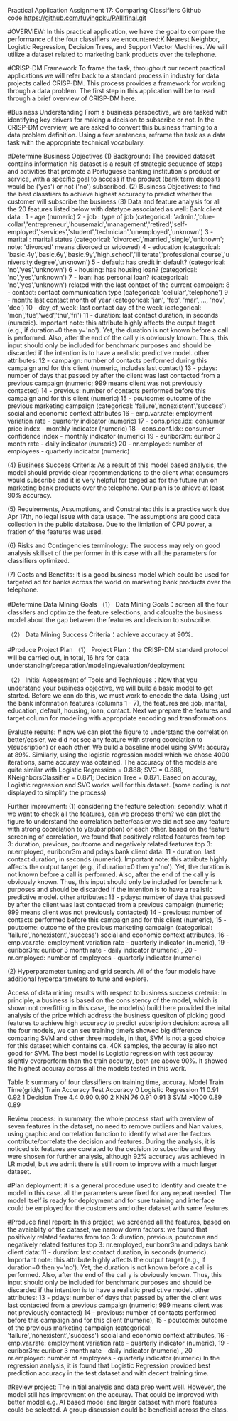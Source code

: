 Practical Application Assignment 17: Comparing Classifiers
Github code:https://github.com/fuyingpku/PAIIIfinal.git

#OVERVIEW: In this practical application, we have the goal to compare the performance of the four classifiers we encountered:K Nearest Neighbor, 
Logistic Regression, Decision Trees, and Support Vector Machines. We will utilize a dataset related to marketing bank products over the telephone.

#CRISP-DM Framework To frame the task, throughout our recent practical applications we will refer back to a standard process in industry for data projects called CRISP-DM. This process provides a framework for working through a data problem. 
The first step in this application will be to read through a brief overview of CRISP-DM here. 

#Business Understanding From a business perspective, we are tasked with identifying key drivers for making a decision to subscribe or not. In the CRISP-DM overview, 
we are asked to convert this business framing to a data problem definition. Using a few sentences, reframe the task as a data task with the appropriate technical vocabulary.

#Determine Business Objectives 
(1) Background: The provided dataset contains information his dataset is a result of strategic sequence of steps and activities that promote a Portuguese banking
institution's product or service, with a specific goal to access if the product (bank term deposit) would be ('yes') or not ('no') subscribed.
(2) Business Objectives: to find the best classfiers to achieve highest accuracy to predict whether the customer will subscribe the business
(3) Data and feature analysis for all the 20 features listed below with datatype associated as well: 
Bank client data :
1 - age (numeric)
2 - job : type of job (categorical: 'admin.','blue-collar','entrepreneur','housemaid','management','retired','self-employed','services','student','technician','unemployed','unknown')
3 - marital : marital status (categorical: 'divorced','married','single','unknown'; note: 'divorced' means divorced or widowed)
4 - education (categorical: 'basic.4y','basic.6y','basic.9y','high.school','illiterate','professional.course','university.degree','unknown')
5 - default: has credit in default? (categorical: 'no','yes','unknown')
6 - housing: has housing loan? (categorical: 'no','yes','unknown')
7 - loan: has personal loan? (categorical: 'no','yes','unknown')
 related with the last contact of the current campaign:
8 - contact: contact communication type (categorical: 'cellular','telephone')
9 - month: last contact month of year (categorical: 'jan', 'feb', 'mar', ..., 'nov', 'dec')
10 - day_of_week: last contact day of the week (categorical: 'mon','tue','wed','thu','fri')
11 - duration: last contact duration, in seconds (numeric). Important note: this attribute highly affects the output target (e.g., if duration=0 then y='no'). Yet, the duration is not known before a call is performed. Also, after the end of the call y is obviously known. Thus, this input should only be included for benchmark purposes and should be discarded if the intention is to have a realistic predictive model.
 other attributes:
12 - campaign: number of contacts performed during this campaign and for this client (numeric, includes last contact)
13 - pdays: number of days that passed by after the client was last contacted from a previous campaign (numeric; 999 means client was not previously contacted)
14 - previous: number of contacts performed before this campaign and for this client (numeric)
15 - poutcome: outcome of the previous marketing campaign (categorical: 'failure','nonexistent','success')
 social and economic context attributes
16 - emp.var.rate: employment variation rate - quarterly indicator (numeric)
17 - cons.price.idx: consumer price index - monthly indicator (numeric)
18 - cons.conf.idx: consumer confidence index - monthly indicator (numeric)
19 - euribor3m: euribor 3 month rate - daily indicator (numeric)
20 - nr.employed: number of employees - quarterly indicator (numeric)

(4) Business Success Criteria: As a result of this model based analysis, the model should provide 
clear recommendations to the client what consumers would subscribe and it is very helpful for targed ad for the future run on marketing bank products over the telephone. 
Our plan is to ahieve at least 90% accuracy.

(5) Requirements, Assumptions, and Constraints: this is a practice work due Apr 17th, no legal issue with data usage. 
The assumptions are good data collection in the public database. Due to the limiation of CPU power, a fration of the features was used.

(6) Risks and Contingencies terminology: The success may rely on good analysis skillset of the performer in this case 
with all the parameters for classifiers optimized.

(7) Costs and Benefits: It is a good business model which could be used for targeted ad for banks across the world on marketing bank products over the telephone.

#Determine Data Mining Goals （1） Data Mining Goals：screen all the four classifers and optimize the feature selections, 
and calcualte the business model about the gap between the features and decision to subscribe.

（2） Data Mining Success Criteria：achieve accuracy at 90%.

#Produce Project Plan （1） Project Plan：the CRISP-DM standard protocol will be carried out, in total, 
16 hrs for data understanding/preparation/modeling/evaluation/deployment

（2） Initial Assessment of Tools and Techniques：Now that you understand your business objective, we will build a basic model to get started. Before we can do this, 
we must work to encode the data. Using just the bank information features (columns 1 - 7), the features are :job, marital, education, default, housing, loan, contact.
Next we prepare the features and target column for modeling with appropriate encoding and transformations.

Evaluate results: # now we can plot the figure to understand the correlation better/easier, 
we did not see any feature with strong coorelation to y(subsription) or each other. We build a baseline model using SVM: accuray at 89%. Similarly, using the logistic regression model which we chose 4000 iterations, same accuray was obtained.
The accuracy of the models are quite similar with Logistic Regression = 0.888; SVC = 0.888, KNeighborsClassifier = 0.871; Decision Tree = 0.871. 
Based on accuray, Logistic regression and SVC works well for this dataset. (some coding is not displayed to simplify the process)

Further improvment: 
(1) considering the feature selection: secondly, what if we want to check all the features, can we process them? we can plot the figure to
understand the correlation better/easier,we did not see any feature with strong coorelation to y(subsription) or each other. 
based on the feature screening of correlation, we found that positively related features from top 3: duration, previous, poutcome and negatively related features top 3: nr.employed, euribonr3m and pdays
bank client data: 11 - duration: last contact duration, in seconds (numeric). Important note: this attribute highly affects the output target (e.g., if duration=0 then y='no'). Yet, the duration is not known before a call is performed. Also, after the end of the call y is obviously known. Thus, this input should only be included for benchmark purposes and should be discarded if the intention is to have a realistic predictive model.
other attributes: 13 - pdays: number of days that passed by after the client was last contacted from a previous campaign (numeric; 999 means client was not previously contacted) 14 - previous: number of contacts performed before this campaign and for this client (numeric), 15 - poutcome: outcome of the previous marketing campaign (categorical: 'failure','nonexistent','success')
social and economic context attributes, 16 - emp.var.rate: employment variation rate - quarterly indicator (numeric), 19 - euribor3m: euribor 3 month rate - daily indicator (numeric) , 20 - nr.employed: number of employees - quarterly indicator (numeric)

(2) Hyperparameter tuning and grid search. All of the four models have additional hyperparameters to tune and explore. 

Access of data mining results with respect to business success creteria: In principle, a business is based on the consistency of the model, 
which is shown not overfitting in this case, the model(s) build here provided the inital analysis of the price which address the business quesiton of 
picking good features to achieve high accuracy to predict subsription decision: across all the four models, we can see training time/s showed big difference comparing 
SVM and other three models, in that, SVM is not a good choice for this dataset which contains ca. 40K samples, the accuray is also not good for SVM. The best model is
Logistic regression with test accuray slightly overperform than the train accuray, both are above 90%. It showed the highest accuray across all the models tested in this work.

Table 1: summary of four classifiers on training time, accuray. 
                 Model       Train Time(grid/s) Train Accuracy Test Accuracy
0  Logistic Regression               11           0.91          0.92
1        Decision Tree              4.4           0.90          0.90
2                  KNN               76           0.91          0.91
3                  SVM            >1000           0.89          0.89

Review process: in summary, the whole process start with overview of seven features in the dataset, 
no need to remove outliers and Nan values, using graphic and correlation function to identify what are the factors contribute/correlate 
the decision and features. During the analysis, it is noticed six features are corelated to the decision to subscribe and they were shosen for further analysis, 
although 92% accuracy was achieved in LR model, but we admit there is still room to improve with a much larger dataset.

#Plan deployment: it is a general procedure used to identify and create the model in this case. all the parameters were 
fixed for any repeat needed. The model itself is ready for deployment and for sure training and interface could be employed for the customers and other dataset with same features.

#Produce final report: In this project, we screened all the features, based on the avaiablity of the dataset, 
we narrow down factors:  we found that positively related features from top 3: duration, previous, poutcome and negatively related features top 3: nr.employed, euribonr3m and pdays
bank client data: 11 - duration: last contact duration, in seconds (numeric). Important note: this attribute highly affects the output target (e.g., if duration=0 then y='no'). Yet, the duration is not known before a call is performed. Also, after the end of the call y is obviously known. Thus, this input should only be included for benchmark purposes and should be discarded if the intention is to have a realistic predictive model.
other attributes: 13 - pdays: number of days that passed by after the client was last contacted from a previous campaign (numeric; 999 means client was not previously contacted) 14 - previous: number of contacts performed before this campaign and for this client (numeric), 15 - poutcome: outcome of the previous marketing campaign (categorical: 'failure','nonexistent','success')
social and economic context attributes, 16 - emp.var.rate: employment variation rate - quarterly indicator (numeric), 19 - euribor3m: euribor 3 month rate - daily indicator (numeric) , 20 - nr.employed: number of employees - quarterly indicator (numeric)
In the regression analysis, it is found that Logistic Regression provided best prediction accuracy in the test dataset and with decent training time. 


#Review project: The initial analysis and data prep went well. However, the model still has improvment on the accuray. That could be improved with better model 
e.g. AI based model and larger dataset with more features could be selected. A group discussion could be beneficial across the class.



